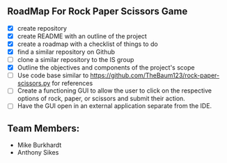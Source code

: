 ## RoadMap For Rock Paper Scissors Game 
- [X] create repository
- [X] create README with an outline of the project
- [X] create a roadmap with a checklist of things to do
- [X] find a similar repository on Github
- [ ] clone a similar repository to the IS group
- [X] Outline the objectives and components of the project's scope
- [ ] Use code base similar to https://github.com/TheBaum123/rock-paper-scissors.py for references
- [ ] Create a functioning GUI to allow the user to click on the respective options of rock, paper, or scissors and submit their action.
- [ ] Have the GUI open in an external application separate from the IDE.
## Team Members:
* Mike Burkhardt
* Anthony Sikes

